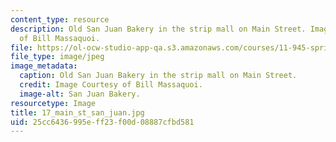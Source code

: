 ```yaml
---
content_type: resource
description: Old San Juan Bakery in the strip mall on Main Street. Image Courtesy
  of Bill Massaquoi.
file: https://ol-ocw-studio-app-qa.s3.amazonaws.com/courses/11-945-springfield-studio-fall-2005/25cc6436995eff23f00d08887cfbd581_17_main_st_san_juan.jpg
file_type: image/jpeg
image_metadata:
  caption: Old San Juan Bakery in the strip mall on Main Street.
  credit: Image Courtesy of Bill Massaquoi.
  image-alt: San Juan Bakery.
resourcetype: Image
title: 17_main_st_san_juan.jpg
uid: 25cc6436-995e-ff23-f00d-08887cfbd581
---
```

